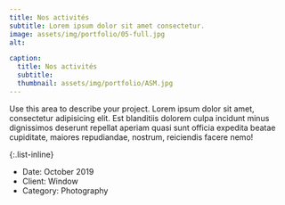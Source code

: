 ```yaml
---
title: Nos activités
subtitle: Lorem ipsum dolor sit amet consectetur.
image: assets/img/portfolio/05-full.jpg
alt: 

caption:
  title: Nos activités
  subtitle: 
  thumbnail: assets/img/portfolio/ASM.jpg
---
```

Use this area to describe your project. Lorem ipsum dolor sit amet, consectetur adipisicing elit. Est blanditiis dolorem culpa incidunt minus dignissimos deserunt repellat aperiam quasi sunt officia expedita beatae cupiditate, maiores repudiandae, nostrum, reiciendis facere nemo!

{:.list-inline}
- Date: October 2019
- Client: Window
- Category: Photography

